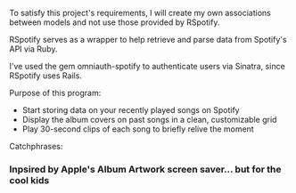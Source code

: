 To satisfy this project's requirements, I will create my own associations between models and not use those provided by RSpotify.

RSpotify serves as a wrapper to help retrieve and parse data from Spotify's API via Ruby.

I've used the gem omniauth-spotify to authenticate users via Sinatra, since RSpotify uses Rails.

Purpose of this program:
+ Start storing data on your recently played songs on Spotify
+ Display the album covers on past songs in a clean, customizable grid
+ Play 30-second clips of each song to briefly relive the moment




Catchphrases:

<h3>Inpsired by Apple's Album Artwork screen saver... but for the cool kids</h3>